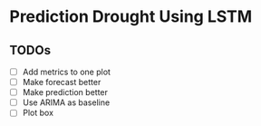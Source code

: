 # Prediction Drought Using LSTM

## TODOs
- [ ] Add metrics to one plot  
- [ ] Make forecast better  
- [ ] Make prediction better  
- [ ] Use ARIMA as baseline  
- [ ] Plot box  
